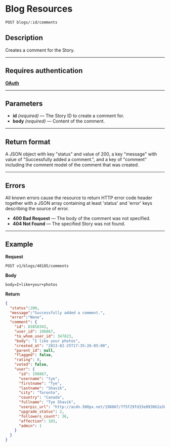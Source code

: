 # Blog Resources

    POST blogs/:id/comments

## Description
Creates a comment for the Story.

***

## Requires authentication
**[OAuth][]**

***

## Parameters
- **id** _(required)_ — The Story ID to create a comment for.
- **body** _(required)_ — Content of the comment.

***

## Return format
A JSON object with key "status" and value of 200, a key "message" with value of "Successfully added a comment.", and a key of "comment" including the comment model of the comment that was created.

***

## Errors
All known errors cause the resource to return HTTP error code header together with a JSON array containing at least 'status' and 'error' keys describing the source of error.

- **400 Bad Request** — The body of the comment was not specified.
- **404 Not Found** — The specified Story was not found.

***

## Example
**Request**

    POST v1/blogs/40185/comments

**Body**

    body=I+like+your+photos

**Return**
``` json
{
  "status":200,
  "message":"Successfully added a comment.",
  "error":"None",
  "comment": {
    "id": 83858343,
    "user_id": 198867,
    "to_whom_user_id": 347823,
    "body": "I like your photos",
    "created_at": "2013-02-25T17:35:26-05:00",
    "parent_id": null,
    "flagged": false,
    "rating": 0,
    "voted": false,
    "user": {
      "id": 198867,
      "username": "tye",
      "firstname": "Tye",
      "lastname": "Shavik",
      "city": "Toronto",
      "country": "Canada",
      "fullname": "Tye Shavik",
      "userpic_url": "http://acdn.500px.net/198867/7f5f29fd33e093062a30e2bf3a9e605c446ba960/1.jpg?29",
      "upgrade_status": 2,
      "followers_count": 36,
      "affection": 103,
      "admin": 1
    }
  }
}
```

[OAuth]: https://github.com/500px/api-documentation/tree/master/authentication
